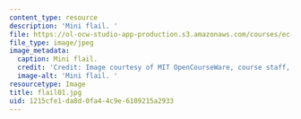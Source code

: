 ```yaml
---
content_type: resource
description: 'Mini flail. '
file: https://ol-ocw-studio-app-production.s3.amazonaws.com/courses/ec-s06-design-for-demining-spring-2007/1215cfe1da8d0fa44c9e6109215a2933_flail01.jpg
file_type: image/jpeg
image_metadata:
  caption: Mini flail.
  credit: 'Credit: Image courtesy of MIT OpenCourseWare, course staff, and students.'
  image-alt: 'Mini flail. '
resourcetype: Image
title: flail01.jpg
uid: 1215cfe1-da8d-0fa4-4c9e-6109215a2933
---
```

